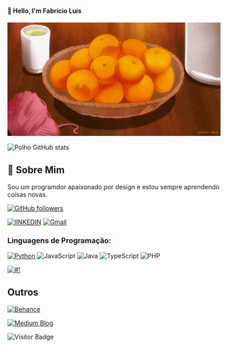 #### 👋 Hello, I'm Fabrício Luís  ####

![Alt Text](./orange.gif)

![Polho GitHub stats](https://github-readme-stats.vercel.app/api?username=FabricioLuisdeSousaSantos&show_icons=true&theme=default)

## 🚀 Sobre Mim
Sou um programdor apaixonado por design e estou sempre aprendendo coisas novas.

[![GitHub followers](https://img.shields.io/github/followers/seuusername?style=social)](https://github.com/seuusername)

[![lINKEDIN](https://img.shields.io/badge/LinkedIn-0077B5?style=for-the-badge&logo=linkedin&logoColor=white)](https://www.linkedin.com/in/fabrício-luis-b9bb18214/) 
[![Gmail](https://img.shields.io/badge/-Gmail-c14438?style=flat&logo=Gmail&logoColor=white)](mailto:fabricioluis100@gmail.com)

### Linguagens de Programação:
[![Python](https://img.shields.io/badge/Python-3776AB?style=for-the-badge&logo=python&logoColor=white)](https://www.python.org)
![JavaScript](https://img.shields.io/badge/JavaScript-F7DF1E?style=for-the-badge&logo=javascript&logoColor=black)
![Java](https://img.shields.io/badge/Java-ED8B00?style=for-the-badge&logo=openjdk&logoColor=white)
![TypeScript](https://img.shields.io/badge/TypeScript-3178C6?style=for-the-badge&logo=typescript&logoColor=white)
![PHP](https://img.shields.io/badge/PHP-777BB4?style=for-the-badge&logo=php&logoColor=white)


[![#!](https://github-readme-stats.vercel.app/api/top-langs/?username=FabricioLuisdeSousaSantos&layout=compact)]()

## Outros
[![Behance](https://aleen42.github.io/badges/src/behance.svg)](https://www.behance.net/fabrcioluis)

[![Medium Blog]()](https://medium.com/@fabricioluis100)

![Visitor Badge](https://visitor-badge.laobi.icu/badge?page_id=seuusername.seuusername)
